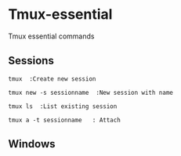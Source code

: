 # Tmux-essential
Tmux essential commands

## Sessions


```
tmux  :Create new session 

tmux new -s sessionname  :New session with name

tmux ls  :List existing session

tmux a -t sessionname   : Attach 
```

## Windows



